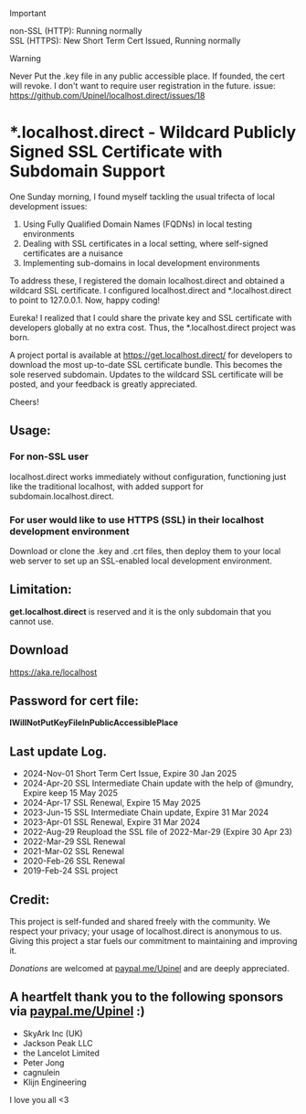 > [!IMPORTANT]
> non-SSL (HTTP): Running normally  
> SSL (HTTPS): New Short Term Cert Issued, Running normally

> [!WARNING]
> Never Put the .key file in any public accessible place. If founded, the cert will revoke. I don't want to require user registration in the future. issue: https://github.com/Upinel/localhost.direct/issues/18

# *.localhost.direct - Wildcard Publicly Signed SSL Certificate with Subdomain Support
One Sunday morning, I found myself tackling the usual trifecta of local development issues:

1. Using Fully Qualified Domain Names (FQDNs) in local testing environments
2. Dealing with SSL certificates in a local setting, where self-signed certificates are a nuisance
3. Implementing sub-domains in local development environments

To address these, I registered the domain localhost.direct and obtained a wildcard SSL certificate. I configured localhost.direct and *.localhost.direct to point to 127.0.0.1. Now, happy coding!

Eureka! I realized that I could share the private key and SSL certificate with developers globally at no extra cost. Thus, the *.localhost.direct project was born.

A project portal is available at https://get.localhost.direct/ for developers to download the most up-to-date SSL certificate bundle. This becomes the sole reserved subdomain. Updates to the wildcard SSL certificate will be posted, and your feedback is greatly appreciated.

Cheers!

## Usage:  
### For non-SSL user

localhost.direct works immediately without configuration, functioning just like the traditional localhost, with added support for subdomain.localhost.direct.


###  For user would like to use HTTPS (SSL) in their localhost development environment

Download or clone the .key and .crt files, then deploy them to your local web server to set up an SSL-enabled local development environment.

## Limitation:
**get.localhost.direct** is reserved and it is the only subdomain that you cannot use.

## Download
https://aka.re/localhost

## Password for cert file:  
**IWillNotPutKeyFileInPublicAccessiblePlace**

## Last update Log. 
- 2024-Nov-01 Short Term Cert Issue, Expire 30 Jan 2025
- 2024-Apr-20 SSL Intermediate Chain update with the help of @mundry, Expire keep 15 May 2025
- 2024-Apr-17 SSL Renewal, Expire 15 May 2025
- 2023-Jun-15 SSL Intermediate Chain update, Expire 31 Mar 2024
- 2023-Apr-01 SSL Renewal, Expire 31 Mar 2024
- 2022-Aug-29 Reupload the SSL file of 2022-Mar-29 (Expire 30 Apr 23)
- 2022-Mar-29 SSL Renewal  
- 2021-Mar-02 SSL Renewal  
- 2020-Feb-26 SSL Renewal  
- 2019-Feb-24 SSL project 

## Credit: 
This project is self-funded and shared freely with the community. We respect your privacy; your usage of localhost.direct is anonymous to us.  
Giving this project a star fuels our commitment to maintaining and improving it.

*Donations* are welcomed at [paypal.me/Upinel](https://paypal.me/Upinel) and are deeply appreciated. 

## A heartfelt thank you to the following sponsors via [paypal.me/Upinel](https://paypal.me/Upinel) :)
- SkyArk Inc (UK)
- Jackson Peak LLC
- the Lancelot Limited
- Peter Jong  
- cagnulein
- Klijn Engineering

I love you all <3
